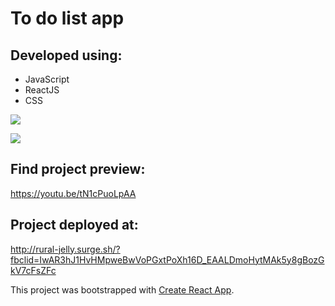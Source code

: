 # To do list app

## Developed using:
- JavaScript
- ReactJS
- CSS

![](https://media.giphy.com/media/QYeXdKkip8YkUFYPYZ/giphy.gif)

![](https://media.giphy.com/media/MAo5MdeLSTfLdZDWXS/giphy.gif)

## Find project preview: 

https://youtu.be/tN1cPuoLpAA

## Project deployed at: 

http://rural-jelly.surge.sh/?fbclid=IwAR3hJ1HvHMpweBwVoPGxtPoXh16D_EAALDmoHytMAk5y8gBozGkV7cFsZFc


This project was bootstrapped with [Create React App](https://github.com/facebook/create-react-app).

